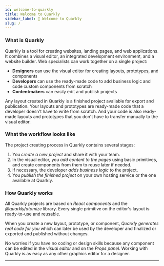 ```yaml
---
id: welcome-to-quarkly
title: Welcome to Quarkly
sidebar_label: 👋 Welcome to Quarkly
slug: /
---
```


### What is Quarkly

Quarkly is a tool for creating websites, landing pages, and web applications. It combines a visual editor, an integrated development environment, and a website builder. Web specialists can work together on a single project:

-   **Designers** can use the visual editor for creating layouts, prototypes, and components
-   **Developers** can use the ready-made code to add business logic and code custom components from scratch
-   **Contentmakers** can easily edit and publish projects

Any layout created in Quarkly is a finished project available for export and publication. Your layouts and prototypes are ready-made code that a developer doesn't have to write from scratch. And your code is also ready-made layouts and prototypes that you don't have to transfer manually to the visual editor.

### What the workflow looks like

The project creating process in Quarkly contains several stages:

1. You *create a new project* and share it with your team.
2. In the visual editor, you *add content to the pages* using basic primitives, and create components from them to reuse later if needed.
3. If necessary, the developer *adds business logic* to the project.
4. You *publish the finished project* on your own hosting service or the one available at Quarkly.

### How Quarkly works

All Quarkly projects are based on *React components* and the *@quarkly/atomize* library. Every single primitive on the editor's layout is ready-to-use and reusable.

When you create a new layout, prototype, or component, *Quarkly generates real code for you* which can later be used by the developer and finalized or exported and published without changes.

No worries if you have no coding or design skills because any component can be edited in the *visual editor* and on the *Props panel*. Working with Quarkly is as easy as any other graphics editor for a designer.

---
